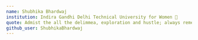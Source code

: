 ```yaml
---
name: Shubhika Bhardwaj
institution: Indira Gandhi Delhi Technical University for Women 🚩
quote: Admist the all the delimmea, exploration and hustle; always remember everything is coming together the way it should be. 
github_user: ShubhikaBhardwaj
---
```

